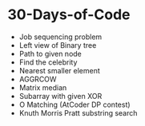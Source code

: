 # 30-Days-of-Code
- Job sequencing problem
- Left view of Binary tree
- Path to given node
- Find the celebrity
- Nearest smaller element
- AGGRCOW
- Matrix median
- Subarray with given XOR
- O Matching (AtCoder DP contest)
- Knuth Morris Pratt substring search
